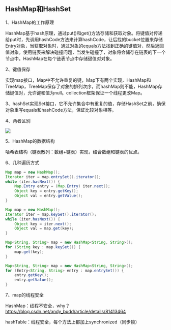 ## HashMap和HashSet

1、HashMap的工作原理

HashMap基于hash原理，通过put()和get()方法存储和获取对象。将键值对传递给put时，先调用hashCode方法来计算hashCode，让后找的bucket位置来存储Entry对象，当获取对象时，通过对象的equals方法找到正确的键值对，然后返回值对象。使用链表来解决碰撞问题，当发生碰撞了，对象将会储存在链表的下一个节点中。HashMap在每个链表节点中存储键值对对象。

2、键值保存

实现map接口，Map中不允许重复的键，Map下有两个实现，HashMap和TreeMap，TreeMap保存了对象的排列次序，而hashMap则不能，HashMap存储键值对，允许键和值为null。collection框架保证一个线程更改Map。

3、hashSet实现Set接口，它不允许集合中有重复的值，存储HashSet之前，确保对象重写equals和hashCode方法，保证比较对象相等。

4、两者区别

![](E:\gitProgram\VacationReview\img\20180811190835669.png)



5、HashMap的数据结构

哈希表结构（链表散列：数组+链表）实现，结合数组和链表的优点。

6、几种遍历方式

```java
Map map = new HashMap();
Iterator iter = map.entrySet().iterator();
while (iter.hasNext()) {
    Map.Entry entry = (Map.Entry) iter.next();
    Object key = entry.getKey();
    Object val = entry.getValue();
}
```

```java
Map map = new HashMap();
Iterator iter = map.keySet().iterator();
while (iter.hasNext()) {
    Object key = iter.next();
    Object val = map.get(key);
}
```

```java
Map<String, String> map = new HashMap<String, String>();
for (String key : map.keySet()) {
    map.get(key);
}
```

```java
Map<String, String> map = new HashMap<String, String>();
for (Entry<String, String> entry : map.entrySet()) {
    entry.getKey();
    entry.getValue();
}
```

7、map的线程安全

HashMap：线程不安全，why？https://blog.csdn.net/andy_budd/article/details/81413464

hashTable：线程安全，每个方法上都加上synchronized（同步锁）



